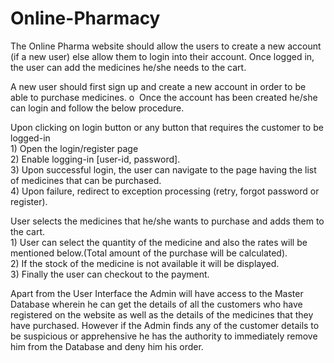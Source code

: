 # Online-Pharmacy


The Online Pharma website should allow the users to create a new account (if a new user) else allow them to login into their account. Once logged in, the user can add the medicines he/she needs to the cart. 
 
A new user should first sign up and create a new account in order to be able to purchase medicines. 
     o ​ ​Once the account has been created he/she can login and follow the below procedure.
      
Upon clicking on login button or any button that requires the customer to be logged-in <br />
     1)    Open the login/register page <br />
     2)    Enable logging-in [user-id, password]. <br />
     3)    Upon successful login, the user can navigate to the page having the list of medicines that can be purchased. <br />
     4)    Upon failure, redirect to exception processing (retry, forgot password or register).<br />

User selects the medicines that he/she wants to purchase and adds them to the cart.   
     1) User can select the quantity of the medicine and also the rates will be mentioned below.(Total amount of the purchase will be   calculated).  <br />
     2) If the stock of the medicine is not available it will be displayed. <br />
     3) Finally the user can checkout to the payment.  <br />

Apart from the User Interface the Admin will have access to the Master Database wherein he can get the details of all the customers who have registered on the website as well as the details of the medicines that they have purchased. However if the Admin finds any of the customer details to be suspicious or apprehensive he has the authority to immediately remove him from the Database and deny him his order. 
